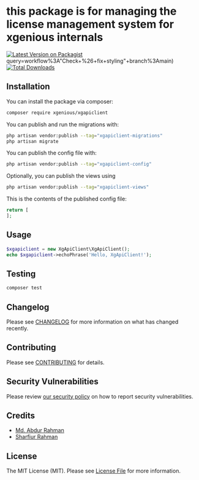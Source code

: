 # this package is for managing the license management system for xgenious internals

[![Latest Version on Packagist](https://img.shields.io/packagist/v/xgenious/xgapiclient.svg?style=flat-square)](https://packagist.org/packages/xgenious/xgapiclient)query=workflow%3A"Check+%26+fix+styling"+branch%3Amain)
[![Total Downloads](https://img.shields.io/packagist/dt/xgenious/xgapiclient.svg?style=flat-square)](https://packagist.org/packages/xgenious/xgapiclient)


## Installation

You can install the package via composer:

```bash
composer require xgenious/xgapiclient
```

You can publish and run the migrations with:

```bash
php artisan vendor:publish --tag="xgapiclient-migrations" 
php artisan migrate
```

You can publish the config file with:
```bash
php artisan vendor:publish --tag="xgapiclient-config"
```

Optionally, you can publish the views using

```bash
php artisan vendor:publish --tag="xgapiclient-views"
```

This is the contents of the published config file:

```php
return [
];
```

## Usage

```php
$xgapiclient = new XgApiClient\XgApiClient();
echo $xgapiclient->echoPhrase('Hello, XgApiClient!');
```

## Testing

```bash
composer test
```

## Changelog

Please see [CHANGELOG](CHANGELOG.md) for more information on what has changed recently.

## Contributing

Please see [CONTRIBUTING](.github/CONTRIBUTING.md) for details.

## Security Vulnerabilities

Please review [our security policy](../../security/policy) on how to report security vulnerabilities.

## Credits

- [Md. Abdur Rahman](https://github.com/mar-babu)
- [Sharfiur Rahman](https://github.com/sharifur)

## License

The MIT License (MIT). Please see [License File](LICENSE.md) for more information.
